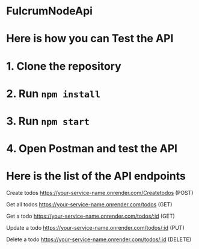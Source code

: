 # FulcrumNodeApi

# Here is how you can Test the API

# 1. Clone the repository
# 2. Run `npm install`
# 3. Run `npm start`
# 4. Open Postman and test the API

# Here is the list of the API endpoints

Create todos
 https://your-service-name.onrender.com/Createtodos (POST)

Get all todos
    https://your-service-name.onrender.com/todos (GET)

Get a todo
    https://your-service-name.onrender.com/todos/:id (GET)

Update a todo
    https://your-service-name.onrender.com/todos/:id (PUT)

Delete a todo
    https://your-service-name.onrender.com/todos/:id (DELETE)


